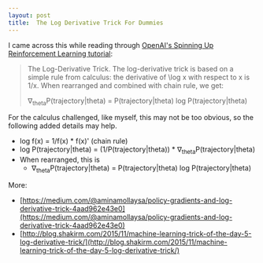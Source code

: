 ```yaml
---
layout: post
title:  The Log Derivative Trick For Dummies
---
```


I came across this while reading through [OpenAI's Spinning Up Reinforcement Learning tutorial](https://spinningup.openai.com/en/latest/spinningup/rl_intro3.html):

> The Log-Derivative Trick. The log-derivative trick is based on a simple rule from calculus: the derivative of \log x with respect to x is 1/x. When rearranged and combined with chain rule, we get:
>
>   &nabla;<sub>theta</sub>P(trajectory\|theta) = P(trajectory\|theta) log P(trajectory\|theta) 

For the calculus challenged, like myself, this may not be too obvious, so the following added details may help.

* log f(x) = 1/f(x) * f(x)' (chain rule) 
* log P(trajectory\|theta) = (1/P(trajectory\|theta)) * &nabla;<sub>theta</sub>P(trajectory\|theta)
* When rearranged, this is
  * &nabla;<sub>theta</sub>P(trajectory\|theta) = P(trajectory\|theta) log P(trajectory\|theta)

More:

* [https://medium.com/@aminamollaysa/policy-gradients-and-log-derivative-trick-4aad962e43e0](https://medium.com/@aminamollaysa/policy-gradients-and-log-derivative-trick-4aad962e43e0)
* [http://blog.shakirm.com/2015/11/machine-learning-trick-of-the-day-5-log-derivative-trick/](http://blog.shakirm.com/2015/11/machine-learning-trick-of-the-day-5-log-derivative-trick/)
